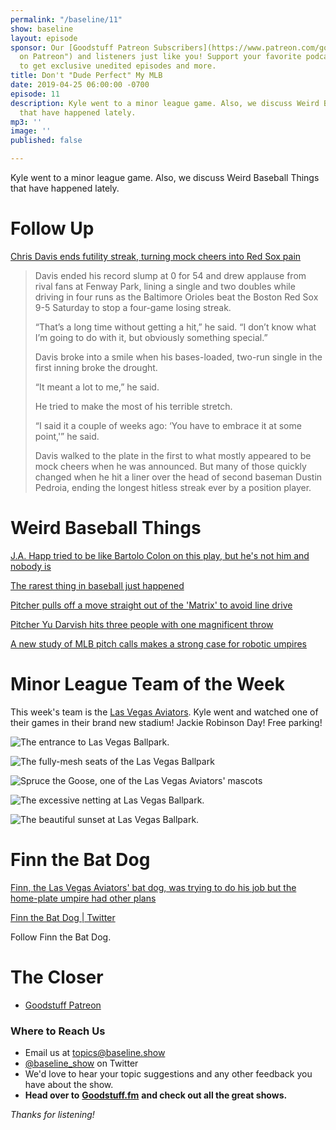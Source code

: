 ```yaml
---
permalink: "/baseline/11"
show: baseline
layout: episode
sponsor: Our [Goodstuff Patreon Subscribers](https://www.patreon.com/goodstuff "Goodstuff
  on Patreon") and listeners just like you! Support your favorite podcasts directly
  to get exclusive unedited episodes and more.
title: Don't "Dude Perfect" My MLB
date: 2019-04-25 06:00:00 -0700
episode: 11
description: Kyle went to a minor league game. Also, we discuss Weird Baseball Things
  that have happened lately.
mp3: ''
image: ''
published: false

---
```

Kyle went to a minor league game. Also, we discuss Weird Baseball Things that have happened lately.

# Follow Up

[Chris Davis ends futility streak, turning mock cheers into Red Sox pain](https://nypost.com/2019/04/13/chris-davis-turns-mock-cheers-into-real-ones-with-end-of-futility-streak/)

> Davis ended his record slump at 0 for 54 and drew applause from rival fans at Fenway Park, lining a single and two doubles while driving in four runs as the Baltimore Orioles beat the Boston Red Sox 9-5 Saturday to stop a four-game losing streak.
>
> “That’s a long time without getting a hit,” he said. “I don’t know what I’m going to do with it, but obviously something special.”
>
> Davis broke into a smile when his bases-loaded, two-run single in the first inning broke the drought.
>
> “It meant a lot to me,” he said.
>
> He tried to make the most of his terrible stretch.
>
> “I said it a couple of weeks ago: ‘You have to embrace it at some point,'” he said.
>
> Davis walked to the plate in the first to what mostly appeared to be mock cheers when he was announced. But many of those quickly changed when he hit a liner over the head of second baseman Dustin Pedroia, ending the longest hitless streak ever by a position player.

# Weird Baseball Things

[J.A. Happ tried to be like Bartolo Colon on this play, but he's not him and nobody is](https://www.mlb.com/cut4/j-a-happ-between-the-legs-throw)

[The rarest thing in baseball just happened](http://mlb.nbcsports.com/2019/04/17/the-rarest-thing-in-baseball-just-happened/)

[Pitcher pulls off a move straight out of the 'Matrix' to avoid line drive](https://mashable.com/article/collin-mchugh-matrix-baseball-dodge-line-drive/)

[Pitcher Yu Darvish hits three people with one magnificent throw](https://mashable.com/article/yu-darvish-pitch-hits-three-people/)

[A new study of MLB pitch calls makes a strong case for robotic umpires](https://techcrunch.com/2019/04/08/a-new-study-of-mlb-pitch-calls-makes-a-strong-case-for-robotic-umpires/?utm_source=feedburner&utm_medium=feed&utm_campaign=Feed%3A+Techcrunch+%28TechCrunch%29)

# Minor League Team of the Week

This week's team is the [Las Vegas Aviators](https://en.wikipedia.org/wiki/Las_Vegas_Aviators). Kyle went and watched one of their games in their brand new stadium! Jackie Robinson Day! Free parking!

![The entrance to Las Vegas Ballpark.](/uploads/166E91A2-48E1-4979-9DA8-280411BD31BC.jpeg)

![The fully-mesh seats of the Las Vegas Ballpark](/uploads/52A0223E-5CF8-4423-93C0-148001A6ED5C.jpeg)

![Spruce the Goose, one of the Las Vegas Aviators' mascots](/uploads/890B9FAC-FB6A-42CE-9306-6C803B07D08D.jpeg)

![The excessive netting at Las Vegas Ballpark.](/uploads/1F735E2A-1761-4A10-8384-F41151AAAE7D.jpeg)

![The beautiful sunset at Las Vegas Ballpark.](/uploads/645E7722-7482-440D-840E-9A1AEDF0B430-1.jpeg)

# Finn the Bat Dog

[Finn, the Las Vegas Aviators' bat dog, was trying to do his job but the home-plate umpire had other plans](https://www.mlb.com/cut4/ump-steals-show-from-milb-bat-dog)

[Finn the Bat Dog | Twitter](https://twitter.com/finnthebatdog)

Follow Finn the Bat Dog.

# The Closer

* [Goodstuff Patreon](https://patreon.com/goodstuff)

### **Where to Reach Us**

* Email us at [topics@baseline.show](mailto:topics@baseline.show)
* [@baseline_show](https://twitter.com/baseline_show) on Twitter
* We'd love to hear your topic suggestions and any other feedback you have about the show.
* **Head over to** [**Goodstuff.fm**](http://goodstuff.fm/) **and check out all the great shows.**

_Thanks for listening!_